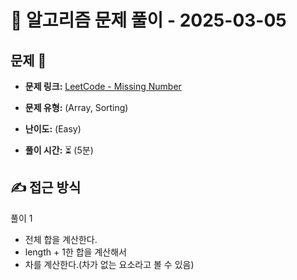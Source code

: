 # 📝 알고리즘 문제 풀이 - 2025-03-05

## 문제 📖

- **문제 링크:** [LeetCode - Missing Number](https://leetcode.com/problems/missing-number/description/)

- **문제 유형:** (Array, Sorting)

- **난이도:** (Easy)

- **풀이 시간:** ⏳ (5분)

## ✍ 접근 방식

풀이 1
- 전체 합을 계산한다.
- length + 1한 합을 계산해서
- 차를 계산한다.(차가 없는 요소라고 볼 수 있음)